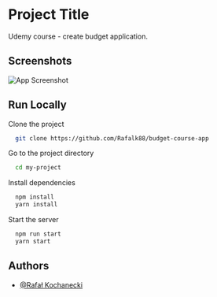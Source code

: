 
# Project Title

Udemy course - create budget application.




## Screenshots

![App Screenshot](https://via.placeholder.com/468x300?text=App+Screenshot+Here)


## Run Locally

Clone the project

```bash
  git clone https://github.com/Rafalk88/budget-course-app
```

Go to the project directory

```bash
  cd my-project
```

Install dependencies

```bash
  npm install
  yarn install
```

Start the server

```bash
  npm run start
  yarn start
```


## Authors

- [@Rafał Kochanecki](https://www.github.com/rafalk88)

